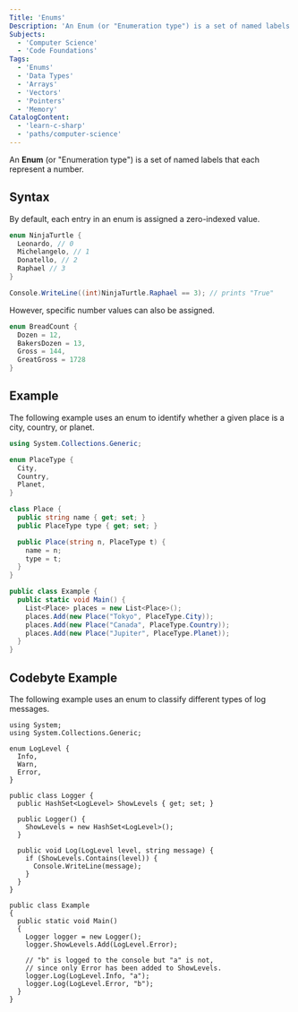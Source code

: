 ```yaml
---
Title: 'Enums'
Description: 'An Enum (or "Enumeration type") is a set of named labels that each represent a number.'
Subjects:
  - 'Computer Science'
  - 'Code Foundations'
Tags:
  - 'Enums'
  - 'Data Types'
  - 'Arrays'
  - 'Vectors'
  - 'Pointers'
  - 'Memory'
CatalogContent:
  - 'learn-c-sharp'
  - 'paths/computer-science'
---
```


An **Enum** (or "Enumeration type") is a set of named labels that each represent a number.

## Syntax

By default, each entry in an enum is assigned a zero-indexed value.

```cs
enum NinjaTurtle {
  Leonardo, // 0
  Michelangelo, // 1
  Donatello, // 2
  Raphael // 3
}

Console.WriteLine((int)NinjaTurtle.Raphael == 3); // prints "True"
```

However, specific number values can also be assigned.

```cs
enum BreadCount {
  Dozen = 12,
  BakersDozen = 13,
  Gross = 144,
  GreatGross = 1728
}
```

## Example

The following example uses an enum to identify whether a given place is a city, country, or planet.

```cs
using System.Collections.Generic;

enum PlaceType {
  City,
  Country,
  Planet,
}

class Place {
  public string name { get; set; }
  public PlaceType type { get; set; }

  public Place(string n, PlaceType t) {
    name = n;
    type = t;
  }
}

public class Example {
  public static void Main() {
    List<Place> places = new List<Place>();
    places.Add(new Place("Tokyo", PlaceType.City));
    places.Add(new Place("Canada", PlaceType.Country));
    places.Add(new Place("Jupiter", PlaceType.Planet));
  }
}

```

## Codebyte Example

The following example uses an enum to classify different types of log messages.

```codebyte/csharp
using System;
using System.Collections.Generic;

enum LogLevel {
  Info,
  Warn,
  Error,
}

public class Logger {
  public HashSet<LogLevel> ShowLevels { get; set; }

  public Logger() {
    ShowLevels = new HashSet<LogLevel>();
  }

  public void Log(LogLevel level, string message) {
    if (ShowLevels.Contains(level)) {
      Console.WriteLine(message);
    }
  }
}

public class Example
{
  public static void Main()
  {
    Logger logger = new Logger();
    logger.ShowLevels.Add(LogLevel.Error);

    // "b" is logged to the console but "a" is not,
    // since only Error has been added to ShowLevels.
    logger.Log(LogLevel.Info, "a");
    logger.Log(LogLevel.Error, "b");
  }
}
```
